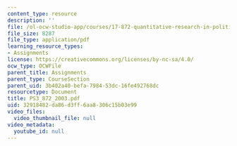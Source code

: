 ```yaml
---
content_type: resource
description: ''
file: /ol-ocw-studio-app/courses/17-872-quantitative-research-in-political-science-and-public-policy-spring-2004/32918482da86d3ff6aa8306c15b03e99_PS3_872_2003.pdf
file_size: 8287
file_type: application/pdf
learning_resource_types:
- Assignments
license: https://creativecommons.org/licenses/by-nc-sa/4.0/
ocw_type: OCWFile
parent_title: Assignments
parent_type: CourseSection
parent_uid: 3b402a40-befa-7984-53dc-16fe492768dc
resourcetype: Document
title: PS3_872_2003.pdf
uid: 32918482-da86-d3ff-6aa8-306c15b03e99
video_files:
  video_thumbnail_file: null
video_metadata:
  youtube_id: null
---
```

